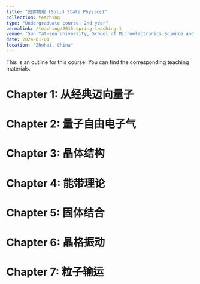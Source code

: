 ```yaml
---
title: "固体物理 (Solid State Physics)"
collection: teaching
type: "Undergraduate course: 2nd year"
permalink: /teaching/2015-spring-teaching-1
venue: "Sun Yat-sen University, School of Microelectronics Science and Technology"
date: 2024-01-01
location: "Zhuhai, China"
---
```


This is an outline for this course. You can find the corresponding teaching materials.

Chapter 1: 从经典迈向量子
======

Chapter 2: 量子自由电子气
======

Chapter 3: 晶体结构
======

Chapter 4: 能带理论
======

Chapter 5: 固体结合
======

Chapter 6: 晶格振动
======

Chapter 7: 粒子输运
======

